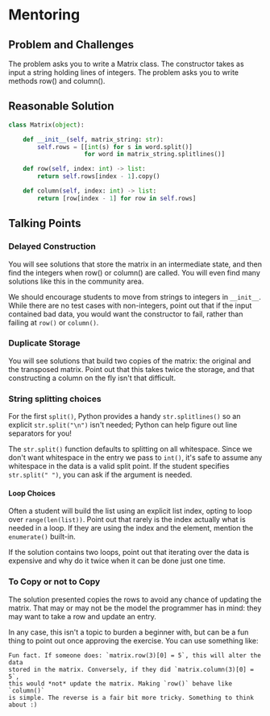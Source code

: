 # Mentoring

## Problem and Challenges

The problem asks you to write a Matrix class.
The constructor takes as input a string holding 
lines of integers. The problem asks you
to write methods row() and column().

## Reasonable Solution

```python
class Matrix(object):

    def __init__(self, matrix_string: str):
        self.rows = [[int(s) for s in word.split()]
                     for word in matrix_string.splitlines()]

    def row(self, index: int) -> list:
        return self.rows[index - 1].copy()

    def column(self, index: int) -> list:
        return [row[index - 1] for row in self.rows]
```

## Talking Points

### Delayed Construction

You will see solutions that store the matrix in 
an intermediate state, and then find the integers
when row() or column() are called. 
You will even find many solutions like this in the 
community area.

We should encourage students to move from strings to integers in `__init__`.
While there are no test cases with non-integers,
point out that if the input contained bad data,
you would want the constructor to fail, rather 
than failing at `row()` or `column()`.

### Duplicate Storage

You will see solutions that build two copies of 
the matrix: the original and the transposed matrix.
Point out that this takes twice the storage, and 
that constructing a column on the fly isn't that
difficult.

### String splitting choices

For the first `split()`, Python provides a handy `str.splitlines()` so an
explicit `str.split("\n")` isn't needed; Python can help figure out
line separators for you!

The `str.split()` function defaults to splitting on all whitespace. Since
we don't want whitespace in the entry we pass to `int()`, it's safe to assume
any whitespace in the data is a valid split point. If the student specifies
`str.split(" ")`, you can ask if the argument is needed.

#### Loop Choices

Often a student will build the list using an explicit list index, opting to
loop over `range(len(list))`. Point out that rarely is the index actually
what is needed in a loop. If they are using the index and the element, mention
the `enumerate()` built-in.

If the solution contains two loops, point out that iterating over the data
is expensive and why do it twice when it can be done just one time.

### To Copy or not to Copy

The solution presented copies the rows to avoid
any chance of updating the matrix. 
That may or may not be the model the programmer
has in mind: they may want to take a row and
update an entry.  

In any case, this isn't a topic to burden a beginner with, 
but can be a fun thing to point out once approving the exercise.
You can use something like:

```
Fun fact. If someone does: `matrix.row(3)[0] = 5`, this will alter the data
stored in the matrix. Conversely, if they did `matrix.column(3)[0] = 5`,
this would *not* update the matrix. Making `row()` behave like `column()`
is simple. The reverse is a fair bit more tricky. Something to think about :)
```
